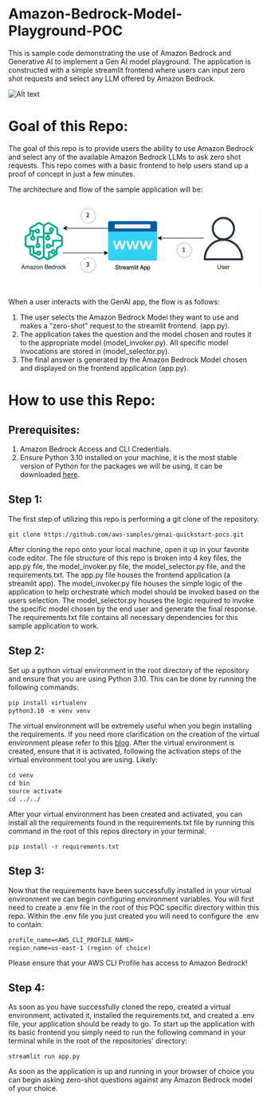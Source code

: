 # Amazon-Bedrock-Model-Playground-POC

This is sample code demonstrating the use of Amazon Bedrock and Generative AI to implement a Gen AI model playground. The application is constructed with a simple streamlit frontend where users can input zero shot requests and select any LLM offered by Amazon Bedrock.

![Alt text](images/demo.gif)
# **Goal of this Repo:**

The goal of this repo is to provide users the ability to use Amazon Bedrock and select any of the available Amazon Bedrock LLMs to ask zero shot requests.
This repo comes with a basic frontend to help users stand up a proof of concept in just a few minutes.

The architecture and flow of the sample application will be:

![Alt text](images/architecture.png "POC Architecture")

When a user interacts with the GenAI app, the flow is as follows:

1. The user selects the Amazon Bedrock Model they want to use and makes a "zero-shot" request to the streamlit frontend. (app.py).
2. The application takes the question and the model chosen and routes it to the appropriate model (model_invoker.py). All specific model invocations are stored in (model_selector.py).
3. The final answer is generated by the Amazon Bedrock Model chosen and displayed on the frontend application (app.py).

# How to use this Repo:

## Prerequisites:

1. Amazon Bedrock Access and CLI Credentials.
2. Ensure Python 3.10 installed on your machine, it is the most stable version of Python for the packages we will be using, it can be downloaded [here](https://www.python.org/downloads/release/python-3100/).

## Step 1:

The first step of utilizing this repo is performing a git clone of the repository.

```
git clone https://github.com/aws-samples/genai-quickstart-pocs.git
```

After cloning the repo onto your local machine, open it up in your favorite code editor. The file structure of this repo is broken into 4 key files,
the app.py file, the model_invoker.py file, the model_selector.py file, and the requirements.txt. The app.py file houses the frontend application (a streamlit app).
The model_invoker.py file houses the simple logic of the application to help orchestrate which model should be invoked based on the users selection.
The model_selector.py houses the logic required to invoke the specific model chosen by the end user and generate the final response.
The requirements.txt file contains all necessary dependencies for this sample application to work.

## Step 2:

Set up a python virtual environment in the root directory of the repository and ensure that you are using Python 3.10. This can be done by running the following commands:

```
pip install virtualenv
python3.10 -m venv venv
```

The virtual environment will be extremely useful when you begin installing the requirements. If you need more clarification on the creation of the virtual environment please refer to this [blog](https://www.freecodecamp.org/news/how-to-setup-virtual-environments-in-python/).
After the virtual environment is created, ensure that it is activated, following the activation steps of the virtual environment tool you are using. Likely:

```
cd venv
cd bin
source activate
cd ../../
```

After your virtual environment has been created and activated, you can install all the requirements found in the requirements.txt file by running this command in the root of this repos directory in your terminal:

```
pip install -r requirements.txt
```

## Step 3:

Now that the requirements have been successfully installed in your virtual environment we can begin configuring environment variables.
You will first need to create a .env file in the root of this POC specific directory within this repo. Within the .env file you just created you will need to configure the .env to contain:

```
profile_name=<AWS_CLI_PROFILE_NAME>
region_name=us-east-1 (region of choice)
```

Please ensure that your AWS CLI Profile has access to Amazon Bedrock!

## Step 4:

As soon as you have successfully cloned the repo, created a virtual environment, activated it, installed the requirements.txt, and created a .env file, your application should be ready to go.
To start up the application with its basic frontend you simply need to run the following command in your terminal while in the root of the repositories' directory:

```
streamlit run app.py
```

As soon as the application is up and running in your browser of choice you can begin asking zero-shot questions against any Amazon Bedrock model of your choice.
